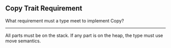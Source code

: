 ## Copy Trait Requirement

What requirement must a type meet to implement Copy?

---

All parts must be on the stack. If any part is on the heap, the type must use move semantics.

